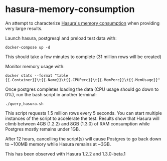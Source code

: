 # hasura-memory-consumption
An attempt to characterize [Hasura's memory consumption](https://github.com/hasura/graphql-engine/issues/4077) when providing very large results.

Launch hasura, postgresql and preload test data with:

`docker-compose up -d`

This should take a few minutes to complete (31 million rows will be created)

Monitor memory usage with:

`docker stats --format "table {{.Container}}\t{{.Name}}\t{{.CPUPerc}}\t{{.MemPerc}}\t{{.MemUsage}}"`

Once postgres completes loading the data (CPU usage should go down to 0%), run the bash script in another terminal:

`./query_hasura.sh`

This script requests 1.5 million rows every 5 seconds. You can start multiple instances of the script to accelerate the test. Results show that Hasura will climb between 4GB (1.2.2) and 8GB (1.3.0) of RAM consumption while Postgres mostly remains under 1GB.

After 12 hours, cancelling the script(s) will cause Postgres to go back down to ~100MB memory while Hasura remains at ~3GB.

This has been observed with Hasura 1.2.2 and 1.3.0-beta.1
